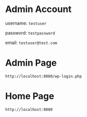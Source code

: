 # Admin Account
username: `testuser`

password: `testpassword`

email: `testuser@test.com`

# Admin Page
```
http://localhost:8080/wp-login.php
```

# Home Page
```
http://localhost:8080
```
